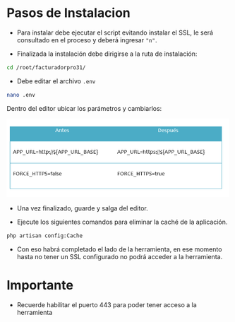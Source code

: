 # Pasos de Instalacion

- Para instalar debe ejecutar el script evitando instalar el SSL, le será consultado en el proceso y deberá ingresar `"n"`.

 - Finalizada la instalación debe dirigirse a la ruta de instalación:
```bash
cd /root/facturadorpro31/
```
- Debe editar el archivo `.env`

```bash
nano .env
```

Dentro del editor ubicar los parámetros y cambiarlos:

![TABLE](./img/punto8.png)


- Una vez finalizado, guarde y salga del editor.

- Ejecute los siguientes comandos para eliminar la caché de la aplicación.

```bash
php artisan config:Cache
```

- Con eso habrá completado el lado de la herramienta, en ese momento hasta no tener un SSL configurado no podrá acceder a la herramienta.

# Importante
- Recuerde habilitar el puerto 443 para poder tener acceso a la herramienta
